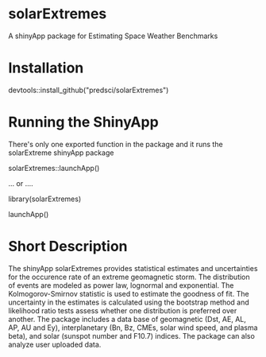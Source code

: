 # solarExtremes

A shinyApp package for Estimating Space Weather Benchmarks 

# Installation

devtools::install_github("predsci/solarExtremes")

# Running the ShinyApp

There's only one exported function in the package and it runs the solarExtreme shinyApp package

solarExtremes::launchApp()

... or .... 

library(solarExtremes)

launchApp()

# Short Description

The shinyApp solarExtremes provides statistical estimates and uncertainties for the occurence rate of an extreme geomagnetic storm.  The distribution of events are modeled as power law, lognormal and exponential.  The Kolmogorov-Smirnov statistic is used to estimate the goodness of fit. The uncertainty in the estimates is calculated using the bootstrap method and likelihood ratio tests assess whether one distribution is preferred over another. The package includes a data base of geomagnetic (Dst, AE, AL, AP, AU and Ey), interplanetary (Bn, Bz, CMEs, solar wind speed, and plasma beta), and solar (sunspot number and F10.7) indices. The package can also analyze user uploaded data. 
